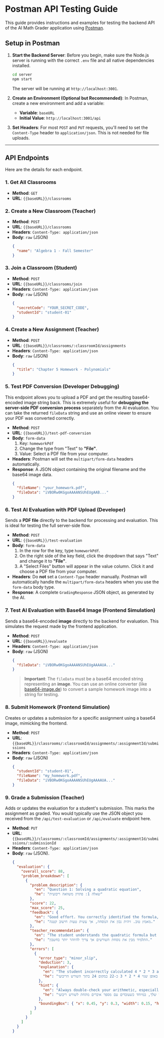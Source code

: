 # Postman API Testing Guide

This guide provides instructions and examples for testing the backend API of the AI Math Grader application using [Postman](https://www.postman.com/).

## Setup in Postman

1.  **Start the Backend Server**: Before you begin, make sure the Node.js server is running with the correct `.env` file and all native dependencies installed.
    ```bash
    cd server
    npm start
    ```
    The server will be running at `http://localhost:3001`.

2.  **Create an Environment (Optional but Recommended)**: In Postman, create a new environment and add a variable:
    - **Variable**: `baseURL`
    - **Initial Value**: `http://localhost:3001/api`

3.  **Set Headers**: For most `POST` and `PUT` requests, you'll need to set the `Content-Type` header to `application/json`. This is not needed for file uploads.

---

## API Endpoints

Here are the details for each endpoint.

### 1. Get All Classrooms

- **Method**: `GET`
- **URL**: `{{baseURL}}/classrooms`

### 2. Create a New Classroom (Teacher)

- **Method**: `POST`
- **URL**: `{{baseURL}}/classrooms`
- **Headers**: `Content-Type: application/json`
- **Body**: `raw` (JSON)
  ```json
  {
    "name": "Algebra 1 - Fall Semester"
  }
  ```

### 3. Join a Classroom (Student)

- **Method**: `POST`
- **URL**: `{{baseURL}}/classrooms/join`
- **Headers**: `Content-Type: application/json`
- **Body**: `raw` (JSON)
  ```json
  {
    "secretCode": "YOUR_SECRET_CODE",
    "studentId": "student-01"
  }
  ```

### 4. Create a New Assignment (Teacher)

- **Method**: `POST`
- **URL**: `{{baseURL}}/classrooms/:classroomId/assignments`
- **Headers**: `Content-Type: application/json`
- **Body**: `raw` (JSON)
  ```json
  {
    "title": "Chapter 5 Homework - Polynomials"
  }
  ```

### 5. Test PDF Conversion (Developer Debugging)

This endpoint allows you to upload a PDF and get the resulting base64-encoded image string back. This is extremely useful for **debugging the server-side PDF conversion process** separately from the AI evaluation. You can take the returned `fileData` string and use an online viewer to ensure your PDF was converted correctly.

- **Method**: `POST`
- **URL**: `{{baseURL}}/test-pdf-conversion`
- **Body**: `form-data`
  1.  Key: `homeworkPdf`
  2.  Change the type from "Text" to **"File"**.
  3.  Value: Select a PDF file from your computer.
- **Headers**: Postman will set the `multipart/form-data` headers automatically.
- **Response**: A JSON object containing the original filename and the base64 image data.
  ```json
  {
    "fileName": "your_homework.pdf",
    "fileData": "iVBORw0KGgoAAAANSUhEUgAAB..."
  }
  ```

### 6. Test AI Evaluation with PDF Upload (Developer)

Sends a **PDF file** directly to the backend for processing and evaluation. This is ideal for testing the full server-side flow.

- **Method**: `POST`
- **URL**: `{{baseURL}}/test-evaluation`
- **Body**: `form-data`
  1.  In the row for the key, type `homeworkPdf`.
  2.  On the right side of the key field, click the dropdown that says "Text" and change it to **"File"**.
  3.  A "Select Files" button will appear in the value column. Click it and choose a PDF file from your computer.
- **Headers**: Do **not** set a `Content-Type` header manually. Postman will automatically handle the `multipart/form-data` headers when you use the `form-data` body type.
- **Response**: A complete `GradingResponse` JSON object, as generated by the AI.

### 7. Test AI Evaluation with Base64 Image (Frontend Simulation)

Sends a base64-encoded **image** directly to the backend for evaluation. This simulates the request made by the frontend application.

- **Method**: `POST`
- **URL**: `{{baseURL}}/evaluate`
- **Headers**: `Content-Type: application/json`
- **Body**: `raw` (JSON)
  ```json
  {
    "fileData": "iVBORw0KGgoAAAANSUhEUgAAAAUA..."
  }
  ```
  > **Important**: The `fileData` must be a base64 encoded string representing an **image**. You can use an online converter (like [base64-image.de](https://www.base64-image.de/)) to convert a sample homework image into a string for testing.

### 8. Submit Homework (Frontend Simulation)

Creates or updates a submission for a specific assignment using a base64 image, mimicking the frontend.

- **Method**: `POST`
- **URL**: `{{baseURL}}/classrooms/:classroomId/assignments/:assignmentId/submissions`
- **Headers**: `Content-Type: application/json`
- **Body**: `raw` (JSON)
  ```json
  {
    "studentId": "student-01",
    "fileName": "my_homework.pdf",
    "fileData": "iVBORw0KGgoAAAANSUhEUgAAAAUA..."
  }
  ```

### 9. Grade a Submission (Teacher)

Adds or updates the evaluation for a student's submission. This marks the assignment as graded. You would typically use the JSON object you received from the `/api/test-evaluation` or `/api/evaluate` endpoint here.

- **Method**: `PUT`
- **URL**: `{{baseURL}}/classrooms/:classroomId/assignments/:assignmentId/submissions/:submissionId`
- **Headers**: `Content-Type: application/json`
- **Body**: `raw` (JSON).
  ```json
  {
    "evaluation": {
      "overall_score": 88,
      "problem_breakdown": [
        {
          "problem_description": {
            "en": "Question 1: Solving a quadratic equation",
            "he": "שאלה 1: פתרון משוואה ריבועית"
          },
          "score": 22,
          "max_score": 25,
          "feedback": {
            "en": "Good effort. You correctly identified the formula, but made a small calculation error.",
            "he": "מאמץ טוב. זיהית נכון את הנוסחה, אך עשית טעות חישוב קטנה."
          },
          "teacher_recommendation": {
            "en": "The student understands the quadratic formula but needs to be more careful with arithmetic.",
            "he": "התלמיד מבין את נוסחת השורשים אך צריך להיזהר יותר בחשבון."
          },
          "errors": [
            {
              "error_type": "minor_slip",
              "deduction": 3,
              "explanation": {
                "en": "The student incorrectly calculated 4 * 2 * 3 as 22 instead of 24 inside the square root.",
                "he": "התלמיד חישב באופן שגוי 4 * 2 * 3 כ-22 במקום 24 בתוך השורש הריבועי."
              },
              "hint": {
                "en": "Always double-check your arithmetic, especially when working with multiple terms under a square root.",
                "he": "בדוק תמיד את החשבון שלך, במיוחד כשעובדים עם מספר איברים מתחת לשורש ריבועי."
              },
              "boundingBox": { "x": 0.45, "y": 0.3, "width": 0.15, "height": 0.1 }
            }
          ]
        }
      ]
    }
  }
  ```